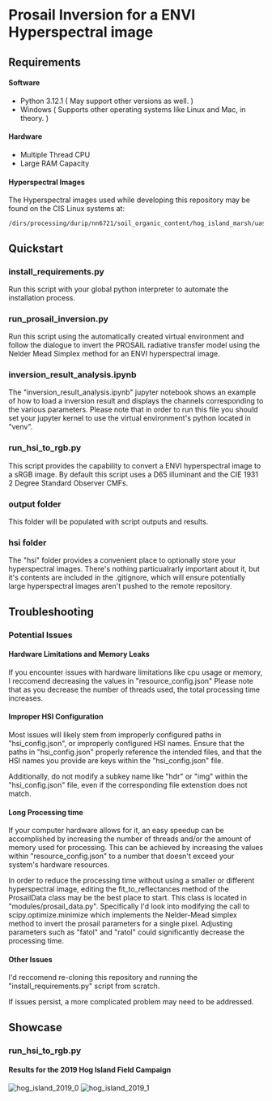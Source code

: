 # Prosail Inversion for a ENVI Hyperspectral image

## Requirements

#### Software

* Python 3.12.1  ( May support other versions as well. )
* Windows  ( Supports other operating systems like Linux and Mac, in theory. )

#### Hardware

* Multiple Thread CPU
* Large RAM Capacity

#### Hyperspectral Images

The Hyperspectral images used while developing this repository may be found on the CIS Linux systems at:

```plaintext
/dirs/processing/durip/nn6721/soil_organic_content/hog_island_marsh/uas/layer_stacked_marsh_1_2/
```

## Quickstart

### install_requirements.py

Run this script with your global python interpreter to automate the installation process.

### run_prosail_inversion.py

Run this script using the automatically created virtual environment and follow the dialogue to invert the PROSAIL radiative transfer model using the Nelder Mead Simplex method for an ENVI hyperspectral image.

### inversion_result_analysis.ipynb

The "inversion_result_analysis.ipynb" jupyter notebook shows an example of how to load a inversion result and displays the channels corresponding to the various parameters. Please note that in order to run this file you should set your jupyter kernel to use the virtual environment's python located in "venv".

### run_hsi_to_rgb.py

This script provides the capability to convert a ENVI hyperspectral image to a sRGB image. By default this script uses a D65 illuminant and the CIE 1931 2 Degree Standard Observer CMFs.

### output folder

This folder will be populated with script outputs and results.

### hsi folder

The "hsi" folder provides a convenient place to optionally store your hyperspectral images. There's nothing particualrarly important about it, but it's contents are included in the .gitignore, which will ensure potentially large hyperspectral images aren't pushed to the remote repository.

## Troubleshooting

### Potential Issues

#### Hardware Limitations and Memory Leaks

If you encounter issues with hardware limitations like cpu usage or memory, I reccomend decreasing the values in "resource_config.json" Please note that as you decrease the number of threads used, the total processing time increases.

#### Improper HSI Configuration

Most issues will likely stem from improperly configured paths in "hsi_config.json", or improperly configured HSI names. Ensure that the paths in "hsi_config.json" properly reference the intended files, and that the HSI names you provide are keys within the "hsi_config.json" file.

Additionally, do not modify a subkey name like "hdr" or "img" within the "hsi_config.json" file, even if the corresponding file extenstion does not match.

#### Long Processing time

If your computer hardware allows for it, an easy speedup can be accomplished by increasing the number of threads and/or the amount of memory used for processing. This can be achieved by increasing the values within "resource_config.json" to a number that doesn't exceed your system's hardware resources.

In order to reduce the processing time without using a smaller or different hyperspectral image, editing the fit_to_reflectances method of the ProsailData class may be the best place to start. This class is located in "modules/prosail_data.py". Specifically I'd look into modifying the call to scipy.optimize.minimize which implements the Nelder-Mead simplex method to invert the prosail parameters for a single pixel. Adjusting parameters such as "fatol" and "ratol" could significantly decrease the processing time.

#### Other Issues

I'd reccomend re-cloning this repository and running the "install_requirements.py" script from scratch.

If issues persist, a more complicated problem may need to be addressed.

## Showcase

### run_hsi_to_rgb.py

#### Results for the 2019 Hog Island Field Campaign

![hog_island_2019_0](docs/pictures/hog_island_2019_0.png)
![hog_island_2019_1](docs/pictures/hog_island_2019_1.png)
